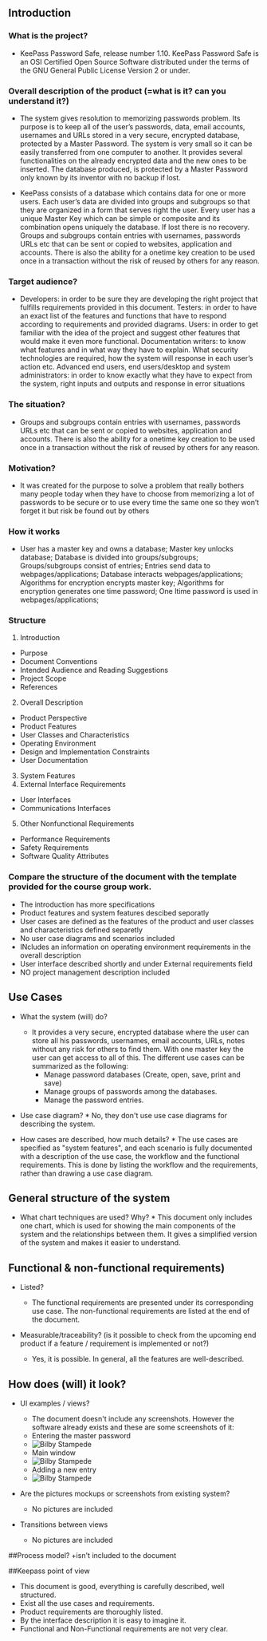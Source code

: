 ## Introduction
### What is the project?

* KeePass Password Safe, release number 1.10. KeePass Password Safe is an OSI Certified Open Source Software distributed under the terms of the GNU General 
Public License Version 2 or under. 


### Overall description of the product (=what is it? can you understand it?)

* The system gives resolution to memorizing passwords problem. Its 
purpose is to keep all of the user’s passwords, data, email accounts, usernames and URLs stored in a very 
secure, encrypted database, protected by a Master Password. The system is very small so it can be easily 
transferred from one computer to another. It provides several functionalities on the already encrypted data 
and the new ones to be inserted. The database produced, is protected by a Master Password only known by 
its inventor with no backup if lost. 

* KeePass consists of a database which contains data for one or more users. Each user’s data are divided into 
groups and subgroups so that they are organized in a form that serves right the user. Every user has a unique 
Master Key which can be simple or composite and its combination opens uniquely the database. If lost there 
is no recovery. Groups and subgroups contain entries with usernames, passwords URLs etc that can be sent 
or copied to websites, application and accounts. There is also the ability for a onetime key creation to be 
used once in a transaction without the risk of reused by others for any reason. 


### Target audience?
* Developers: in order to be sure they are developing the right project that fulfills requirements provided in 
this document. 
Testers: in order to have an exact list of the features and functions that have to respond according to 
requirements and provided diagrams. 
Users: in order to get familiar with the idea of the project and suggest other features that would make it even 
more functional. 
Documentation writers: to know what features and in what way they have to explain. What security 
technologies are required, how the system will response in each user’s action etc. 
Advanced end users, end users/desktop and system administrators: in order to know exactly what they 
have to expect from the system, right inputs and outputs and response in error situations

### The situation?

* Groups and subgroups contain entries with usernames, passwords URLs etc that can be sent
or copied to websites, application and accounts. There is also the ability for a onetime key creation to be
used once in a transaction without the risk of reused by others for any reason.

### Motivation?
* It was created for the purpose to solve a problem that really bothers many people today when they have to 
choose from memorizing a lot of passwords to be secure or to use every time the same one so they won’t 
forget it but risk be found out by others

### How it works

* User has a master key and owns a database;
Master key unlocks database;
Database is divided into groups/subgroups;
Groups/subgroups consist of entries;
Entries send data to webpages/applications;
Database interacts webpages/applications;
Algorithms for encryption encrypts master key;
Algorithms for encryption generates one time password;
One ltime password is used in webpages/applications;


### Structure
1. Introduction
 * Purpose
 * Document Conventions
 * Intended Audience and Reading Suggestions
 * Project Scope
 * References
2. Overall Description
 * Product Perspective 
 * Product Features
 * User Classes and Characteristics
 * Operating Environment
 * Design and Implementation Constraints
 * User Documentation
3. System Features
4. External Interface Requirements
 * User Interfaces
 * Communications Interfaces
5. Other Nonfunctional Requirements
 * Performance Requirements
 * Safety Requirements
 * Software Quality Attributes


### Compare the structure of the document with the template provided for the course group work. 

+ The introduction has more specifications
+ Product features and system features descibed seporatly
+ User cases are defined as the features of the product and user classes and characteristics defined separetly
+ No user case diagrams and scenarios included
+ INcludes an information on operating environment requirements in the overall description
+ User interface described shortly and under External requirements field
+ NO  project management description included

## Use Cases

* What the system (will) do?
    * It provides a very secure, encrypted database where the user can store all his passwords, usernames, 
email accounts, URLs, notes without any risk for others to find them. With one master key the user can
get access to all of this.
   The different use cases can be summarized as the following:
      * Manage password databases (Create, open, save, print and save)
      * Manage groups of passwords among the databases.
      * Manage the password entries.

* Use case diagram?
      * No, they don't use use case diagrams for describing the system.

* How cases are described, how much details?
      * The use cases are specified as "system features", and each scenario is fully documented with a description of
        the use case, the workflow and the functional requirements. This is done by listing the workflow and the 
        requirements, rather than drawing a use case diagram.
      
## General structure of the system

* What chart techniques are used? Why?
      * This document only includes one chart, which is used for showing the main components of the system and the
        relationships between them. It gives a simplified version of the system and makes it easier to understand.

## Functional & non-functional requirements)
* Listed?
   * The functional requirements are presented under its corresponding use case.
     The non-functional requirements are listed at the end of the document.

* Measurable/traceability? (is it possible to check from the upcoming end product if a feature / requirement is implemented or not?)
   * Yes, it is possible. In general, all the features are well-described.

## How does (will) it look?
* UI examples / views?
   * The document doesn't include any screenshots. However the software already exists and these are some screenshots of it: 
   * Entering the master password
   * ![Bilby Stampede](http://keepass.info/screenshots/keepass_2x/getkey_big.png)
   * Main window
   * ![Bilby Stampede](http://keepass.info/screenshots/keepass_2x/main_big.png)
   * Adding a new entry
   * ![Bilby Stampede](http://keepass.info/screenshots/keepass_2x/addentry_big.png)

* Are the pictures mockups or screenshots from existing system?
   * No pictures are included

* Transitions between views
   * No pictures are included



##Process model?
+isn't included to the document

##Keepass point of view

* This document is good, everything is carefully described, well structured. 
* Exist all the use cases and requirements.
* Product requirements are thoroughly listed.
* By the interface description it is easy to imagine it.
* Functional and Non-Functional requirements are not very clear.
